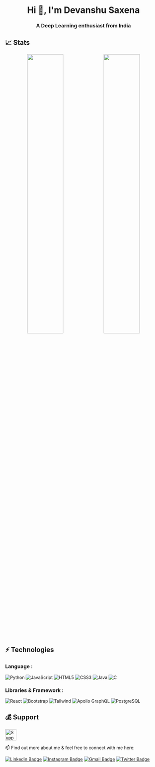 <h1 align="center">Hi 👋, I'm Devanshu Saxena </h1>
<h3 align="center">A Deep Learning enthusiast from India</h3>

## 📈 Stats
<p align="center">
	
  <img width="48%" src="https://github-readme-stats.vercel.app/api?username=devanshu0605&show_icons=true&theme=tokyonight" />
  <img width="48%" src="https://github-readme-streak-stats.herokuapp.com/?user=devanshu0605&theme=tokyonight" />
</p>

## ⚡ Technologies

### Language :
![Python](https://img.shields.io/badge/-Python-black?style=flat-square&logo=Python)
![JavaScript](https://img.shields.io/badge/-JavaScript-black?style=flat-square&logo=javascript)
![HTML5](https://img.shields.io/badge/-HTML5-E34F26?style=flat-square&logo=html5&logoColor=white)
![CSS3](https://img.shields.io/badge/-CSS3-1572B6?style=flat-square&logo=css3)
![Java](https://img.shields.io/badge/-Java-E34A86?style=flat-square&logo=Java)
![C](https://img.shields.io/badge/-C-007ACC?style=flat-square&logo=c)


### Libraries & Framework :

![React](https://img.shields.io/badge/-React-black?style=flat-square&logo=react)
![Bootstrap](https://img.shields.io/badge/-Bootstrap-563D7C?style=flat-square&logo=bootstrap)
![Tailwind](https://img.shields.io/badge/-Tailwind-E10098?style=flat-square&logo=tailwind)
![Apollo GraphQL](https://img.shields.io/badge/-Angular%20-311C87?style=flat-square&logo=apollo-graphql)
![PostgreSQL](https://img.shields.io/badge/-PostgreSQL-336791?style=flat-square&logo=postgresql)


## 💰 Support
<p>
<a href='https://www.buymeacoffee.com/devanshu21p' target='_blank'><img height='36' style='border:0px;height:36px;' src='https://cdn.buymeacoffee.com/buttons/v2/default-yellow.png' border='0' alt='Support Kaiwalya on buymecoffee' /></a>
</p>

📫 Find out more about me & feel free to connect with me here:

[![Linkedin Badge](https://img.shields.io/badge/-Devanshu_saxena-blue?style=flat-square&logo=Linkedin&logoColor=white&link=https:https://www.linkedin.com/in/devanshu-saxena01/)](https://www.linkedin.com/in/devanshu-saxena01/)
[![Instagram Badge](https://img.shields.io/badge/-devanshu0_1-purple?style=flat-square&logo=instagram&logoColor=white&link=https:https://www.instagram.com/devanshu0_1/)](https://www.instagram.com/devanshu0_1/)
[![Gmail Badge](https://img.shields.io/badge/-devanshu2125.csme@kiet.edu-c14438?style=flat-square&logo=Gmail&logoColor=white&link=mailto:devanshu.2125csme@kiet.edu)](mailto:devanshu2125.csme@kiet.edu)
[![Twitter Badge](https://img.shields.io/badge/-Devanshu-darkred?style=flat-square&logo=twitter&logoColor=white&link=https://twitter.com/DEVANSHU0_1)](https://twitter.com/DEVANSHU0_1)
